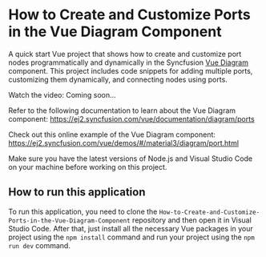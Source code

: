 # How to Create and Customize Ports in the Vue Diagram Component

A quick start Vue project that shows how to create and customize port nodes programmatically and dynamically in the Syncfusion [Vue Diagram]( https://www.syncfusion.com/vue-components/vue-diagram?utm_source=github&utm_medium=listing&utm_campaign=vue-diagram-ports-sample) component. This project includes code snippets for adding multiple ports, customizing them dynamically, and connecting nodes using ports.

Watch the video: Coming soon…

Refer to the following documentation to learn about the Vue Diagram component: https://ej2.syncfusion.com/vue/documentation/diagram/ports  

Check out this online example of the Vue Diagram component: https://ej2.syncfusion.com/vue/demos/#/material3/diagram/port.html

Make sure you have the latest versions of Node.js and Visual Studio Code on your machine before working on this project.

## How to run this application
To run this application, you need to clone the `How-to-Create-and-Customize-Ports-in-the-Vue-Diagram-Component` repository and then open it in Visual Studio Code. After that, just install all the necessary Vue packages in your project using the `npm install` command and run your project using the `npm run dev` command.
